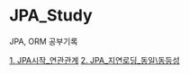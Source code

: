 # JPA_Study
JPA, ORM 공부기록

[1. JPA시작_연관관계](https://github.com/SUNGIN99/JPA_Study/blob/541ce25ce00628f06dd1303609d57c3a0cae277b/%EC%9D%B4%EB%A1%A0%EA%B8%B0%EB%A1%9D/1.%20JPA%EC%8B%9C%EC%9E%91_%EC%97%B0%EA%B4%80%EA%B4%80%EA%B3%84.md)
[2. JPA_지연로딩_동일\동등성](https://github.com/SUNGIN99/JPA_Study/blob/df1c3aab041e9660df77266a17cb36266ce3312e/%EC%9D%B4%EB%A1%A0%EA%B8%B0%EB%A1%9D/2.%20JPA_%EC%A7%80%EC%97%B0%EB%A1%9C%EB%94%A9_%EB%8F%99%EC%9D%BC%5C%EB%8F%99%EB%93%B1%EC%84%B1.md)
